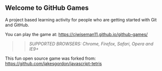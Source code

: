 ## Welcome to GitHub Games

A project based learning activity for people who are getting started with Git and GitHub.

You can play the game at: https://cjwiseman11.github.io/github-games/

>> _*SUPPORTED BROWSERS*: Chrome, Firefox, Safari, Opera and IE9+_

This fun open source game was forked from: https://github.com/jakesgordon/javascript-tetris
